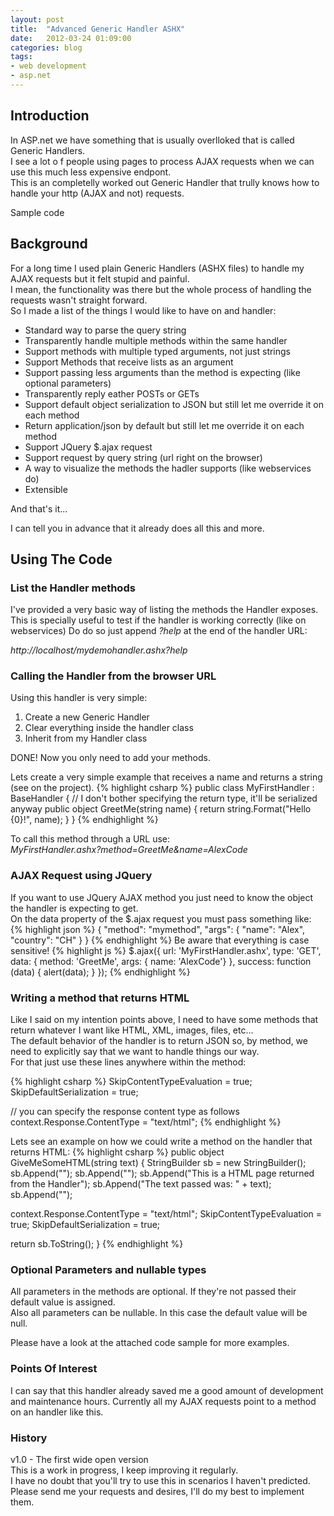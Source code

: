 ```yaml
---
layout: post
title:  "Advanced Generic Handler ASHX"
date:   2012-03-24 01:09:00
categories: blog
tags:
- web development
- asp.net
---
```

## Introduction

In ASP.net we have something that is usually overlloked that is called Generic Handlers.  
I see a lot o f people using pages to process AJAX requests when we can use this much less expensive endpont.  
This is an completelly worked out Generic Handler that trully knows how to handle your http (AJAX and not) requests.

Sample code

## Background

For a long time I used plain Generic Handlers (ASHX files) to handle my AJAX requests but it felt stupid and painful.  
I mean, the functionality was there but the whole process of handling the requests wasn't straight forward.  
So I made a list of the things I would like to have on and handler:

* Standard way to parse the query string
* Transparently handle multiple methods within the same handler
* Support methods with multiple typed arguments, not just strings
* Support Methods that receive lists as an argument
* Support passing less arguments than the method is expecting (like optional parameters)
* Transparently reply eather POSTs or GETs
* Support default object serialization to JSON but still let me override it on each method
* Return application/json by default but still let me override it on each method
* Support JQuery $.ajax request
* Support request by query string (url right on the browser)
* A way to visualize the methods the hadler supports (like webservices do)
* Extensible

And that's it...

I can tell you in advance that it already does all this and more.

## Using The Code

### List the Handler methods
I've provided a very basic way of listing the methods the Handler exposes.  
This is specially useful to test if the handler is working correctly (like on webservices)
Do do so just append *?help* at the end of the handler URL:

*http://localhost/mydemohandler.ashx?help*

### Calling the Handler from the browser URL
Using this handler is very simple:

1. Create a new Generic Handler
2. Clear everything inside the handler class
3. Inherit from my Handler class

DONE! Now you only need to add your methods.

Lets create a very simple example that receives a name and returns a string (see on the project).
{% highlight csharp %}
public class MyFirstHandler : BaseHandler
  {
    // I don't bother specifying the return type, it'll be serialized anyway
    public object GreetMe(string name) 
    {
      return string.Format("Hello {0}!", name);
    }
}
{% endhighlight %}

To call this method through a URL use:  
*MyFirstHandler.ashx?method=GreetMe&name=AlexCode*  

### AJAX Request using JQuery
If you want to use JQuery AJAX method you just need to know the object the handler is expecting to get.  
On the data property of the $.ajax request you must pass something like:
{% highlight json %}
{ 
  "method": "mymethod", 
  "args": {
    "name": "Alex",
    "country": "CH"
  } 
}
{% endhighlight %}
Be aware that everything is case sensitive!
{% highlight js %}
$.ajax({
 url: 'MyFirstHandler.ashx',
 type: 'GET',
 data: { method: 'GreetMe', args: { name: 'AlexCode'} },
 success: function (data) {
  alert(data);
 }
});
{% endhighlight %}

### Writing a method that returns HTML
Like I said on my intention points above, I need to have some methods that return whatever I want like HTML, XML, images, files, etc...  
The default behavior of the handler is to return JSON so, by method, we need to explicitly say that we want to handle things our way.  
For that just use these lines anywhere within the method:

{% highlight csharp %}
SkipContentTypeEvaluation = true; 
SkipDefaultSerialization = true;

// you can specify the response content type as follows
context.Response.ContentType = "text/html";
{% endhighlight %}

Lets see an example on how we could write a method on the handler that returns HTML:
{% highlight csharp %}
public object GiveMeSomeHTML(string text)
{
 StringBuilder sb = new StringBuilder();
 sb.Append("<head><title>My Handler!</title></head>");
 sb.Append("<body>");
 sb.Append("This is a HTML page returned from the Handler");
 sb.Append("The text passed was: " + text);
 sb.Append("</body>");

 context.Response.ContentType = "text/html";
 SkipContentTypeEvaluation = true;
 SkipDefaultSerialization = true;

 return sb.ToString();
}
{% endhighlight %}

### Optional Parameters and nullable types
All parameters in the methods are optional. If they're not passed their default value is assigned.  
Also all parameters can be nullable. In this case the default value will be null.  

Please have a look at the attached code sample for more examples.

### Points Of Interest

I can say that this handler already saved me a good amount of development and maintenance hours.
Currently all my AJAX requests point to a method on an handler like this.

### History 

v1.0 - The first wide open version  
This is a work in progress, I keep improving it regularly.  
I have no doubt that you'll try to use this in scenarios I haven't predicted.  
Please send me your requests and desires, I'll do my best to implement them.  